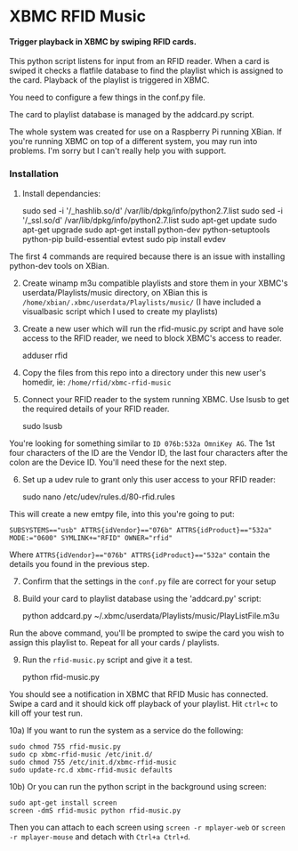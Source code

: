 XBMC RFID Music
===============

#### Trigger playback in XBMC by swiping RFID cards.

This python script listens for input from an RFID reader. When a card is swiped it checks a flatfile database to find the playlist which is assigned to the card. Playback of the playlist is triggered in XBMC.

You need to configure a few things in the conf.py file.

The card to playlist database is managed by the addcard.py script.

The whole system was created for use on a Raspberry Pi running XBian. If you're running XBMC on top of a different system, you may run into problems. I'm sorry but I can't really help you with support.

### Installation

1) Install dependancies:

    sudo sed -i '/_hashlib.so/d' /var/lib/dpkg/info/python2.7.list
    sudo sed -i '/_ssl.so/d' /var/lib/dpkg/info/python2.7.list
    sudo apt-get update
    sudo apt-get upgrade
    sudo apt-get install python-dev python-setuptools python-pip build-essential evtest
    sudo pip install evdev
    
The first 4 commands are required because there is an issue with installing python-dev tools on XBian.

2) Create winamp m3u compatible playlists and store them in your XBMC's userdata/Playlists/music directory, on XBian this is `/home/xbian/.xbmc/userdata/Playlists/music/` (I have included a visualbasic script which I used to create my playlists)

3) Create a new user which will run the rfid-music.py script and have sole access to the RFID reader, we need to block XBMC's access to reader.

    adduser rfid

4) Copy the files from this repo into a directory under this new user's homedir, ie: `/home/rfid/xbmc-rfid-music`

5) Connect your RFID reader to the system running XBMC. Use lsusb to get the required details of your RFID reader.

    sudo lsusb

You're looking for something similar to `ID 076b:532a OmniKey AG`. The 1st four characters of the ID are the Vendor ID, the last four characters after the colon are the Device ID. You'll need these for the next step.

6) Set up a udev rule to grant only this user access to your RFID reader:

    sudo nano /etc/udev/rules.d/80-rfid.rules
    
This will create a new emtpy file, into this you're going to put:

    SUBSYSTEMS=="usb" ATTRS{idVendor}=="076b" ATTRS{idProduct}=="532a" MODE:="0600" SYMLINK+="RFID" OWNER="rfid"

Where `ATTRS{idVendor}=="076b" ATTRS{idProduct}=="532a"` contain the details you found in the previous step.

7) Confirm that the settings in the `conf.py` file are correct for your setup

8) Build your card to playlist database using the 'addcard.py' script:

    python addcard.py ~/.xbmc/userdata/Playlists/music/PlayListFile.m3u

Run the above command, you'll be prompted to swipe the card you wish to assign this playlist to. Repeat for all your cards / playlists.

9) Run the `rfid-music.py` script and give it a test.

    python rfid-music.py

You should see a notification in XBMC that RFID Music has connected. Swipe a card and it should kick off playback of your playlist. Hit `ctrl+c` to kill off your test run.
    
10a) If you want to run the system as a service do the following:

    sudo chmod 755 rfid-music.py
    sudo cp xbmc-rfid-music /etc/init.d/
    sudo chmod 755 /etc/init.d/xbmc-rfid-music
    sudo update-rc.d xbmc-rfid-music defaults

10b) Or you can run the python script in the background using screen:

    sudo apt-get install screen
    screen -dmS rfid-music python rfid-music.py

Then you can attach to each screen using `screen -r mplayer-web` or `screen -r mplayer-mouse` and detach with `Ctrl+a Ctrl+d`.
